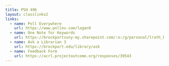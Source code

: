 ```yaml
---
title: PSH 496
layout: classlinks2
links:
  - name: Poll Everywhere
    url: https://www.pollev.com/logan9
  - name: One Note for Keywords
    url: https://brockportsuny-my.sharepoint.com/:o:/g/personal/lrath_brockport_edu/Es0l3XdRCtZInRPaja2bz6UBSjIkCUSyAYlkI93jg5gqww?e=umivjb
  - name: Ask a Librarian 3
    url: https://brockport.edu/library/ask
  - name: Feedback Form
    url: https://acrl.projectoutcome.org/responses/39543
---
```

